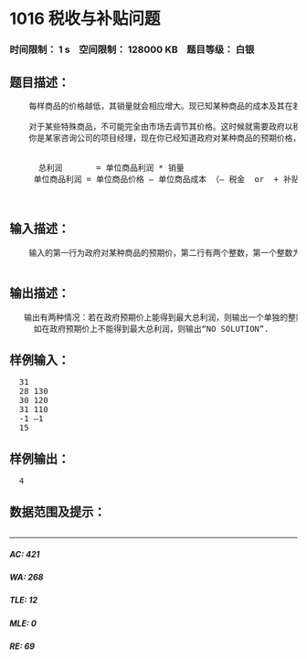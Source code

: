# 1016 税收与补贴问题   
### 时间限制： 1 s&nbsp;&nbsp;&nbsp;&nbsp;空间限制： 128000 KB&nbsp;&nbsp;&nbsp;&nbsp;题目等级： 白银  
## 题目描述：  

<pre>
    每样商品的价格越低，其销量就会相应增大。现已知某种商品的成本及其在若干价位上的销量（产品不会低于成本销售），并假设相邻价位间销量的变化是线性的且在价格高于给定的最高价位后，销量以某固定数值递减。（我们假设价格及销售量都是整数）
 
    对于某些特殊商品，不可能完全由市场去调节其价格。这时候就需要政府以税收或补贴的方式来控制。（所谓税收或补贴就是对于每个产品收取或给予生产厂家固定金额的货币）
    你是某家咨询公司的项目经理，现在你已经知道政府对某种商品的预期价格，以及在各种价位上的销售情况。要求你确定政府对此商品是应收税还是补贴的最少金额（也为整数），才能使商家在这样一种政府预期的价格上，获取相对其他价位上的最大总利润。
 

      总利润       = 单位商品利润 * 销量 
     单位商品利润 = 单位商品价格 – 单位商品成本 （– 税金  or  + 补贴）

 
</pre>
  
  
## 输入描述：  

<pre>
    输入的第一行为政府对某种商品的预期价，第二行有两个整数，第一个整数为商品成本，第二个整数为以成本价销售时的销量售，以下若干行每行都有两个整数，第一个为某价位时的单价，第二个为此时的销量，以一行-1，-1表示所有已知价位及对应的销量输入完毕，输入的最后一行为一个单独的整数表示在已知的最高单价外每升高一块钱将减少的销量。
 
</pre>
  
  
## 输出描述：  

<pre>
   输出有两种情况：若在政府预期价上能得到最大总利润，则输出一个单独的整数，数的正负表示是补贴还是收税，数的大小表示补贴或收税的金额最小值。若有多解，取绝对值最小的输出。
     如在政府预期价上不能得到最大总利润，则输出“NO SOLUTION”.
</pre>
  
  
## 样例输入：  

<pre>
  31
  28 130
  30 120
  31 110
  -1 –1
  15
</pre>
  
  
## 样例输出：  

<pre>
  4
</pre>
  
  
## 数据范围及提示：  

<pre>
</pre>
  
  
***  

##### AC: 421  
##### WA: 268  
##### TLE: 12  
##### MLE: 0  
##### RE: 69  
